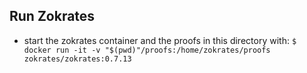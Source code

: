 ## Run Zokrates

- start the zokrates container and the proofs in this directory with:
  `$ docker run -it -v "$(pwd)"/proofs:/home/zokrates/proofs zokrates/zokrates:0.7.13` 